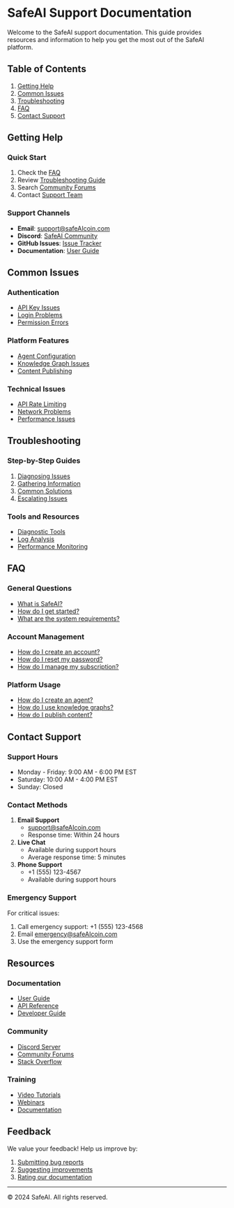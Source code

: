# SafeAI Support Documentation
Welcome to the SafeAI support documentation. This guide provides resources and information to help you get the most out of the SafeAI platform.
## Table of Contents
1. [Getting Help](#getting-help)
2. [Common Issues](#common-issues)
3. [Troubleshooting](#troubleshooting)
4. [FAQ](#faq)
5. [Contact Support](#contact-support)
## Getting Help
### Quick Start
1. Check the [FAQ](faq.md)
2. Review [Troubleshooting Guide](troubleshooting.md)
3. Search [Community Forums](https://community.safeAIcoin.com)
4. Contact [Support Team](contact.md)
### Support Channels
- **Email**: support@safeAIcoin.com
- **Discord**: [SafeAI Community](https://discord.gg/safeai)
- **GitHub Issues**: [Issue Tracker](https://github.com/safeai/safeai/issues)
- **Documentation**: [User Guide](../user-guide.md)
## Common Issues
### Authentication
- [API Key Issues](troubleshooting.md#api-key-issues)
- [Login Problems](troubleshooting.md#login-problems)
- [Permission Errors](troubleshooting.md#permission-errors)
### Platform Features
- [Agent Configuration](troubleshooting.md#agent-configuration)
- [Knowledge Graph Issues](troubleshooting.md#knowledge-graph-issues)
- [Content Publishing](troubleshooting.md#content-publishing)
### Technical Issues
- [API Rate Limiting](troubleshooting.md#rate-limiting)
- [Network Problems](troubleshooting.md#network-problems)
- [Performance Issues](troubleshooting.md#performance-issues)
## Troubleshooting
### Step-by-Step Guides
1. [Diagnosing Issues](troubleshooting.md#diagnosing-issues)
2. [Gathering Information](troubleshooting.md#gathering-information)
3. [Common Solutions](troubleshooting.md#common-solutions)
4. [Escalating Issues](troubleshooting.md#escalating-issues)
### Tools and Resources
- [Diagnostic Tools](troubleshooting.md#diagnostic-tools)
- [Log Analysis](troubleshooting.md#log-analysis)
- [Performance Monitoring](troubleshooting.md#performance-monitoring)
## FAQ
### General Questions
- [What is SafeAI?](faq.md#what-is-safeai)
- [How do I get started?](faq.md#getting-started)
- [What are the system requirements?](faq.md#system-requirements)
### Account Management
- [How do I create an account?](faq.md#account-creation)
- [How do I reset my password?](faq.md#password-reset)
- [How do I manage my subscription?](faq.md#subscription-management)
### Platform Usage
- [How do I create an agent?](faq.md#creating-agents)
- [How do I use knowledge graphs?](faq.md#knowledge-graphs)
- [How do I publish content?](faq.md#content-publishing)
## Contact Support
### Support Hours
- Monday - Friday: 9:00 AM - 6:00 PM EST
- Saturday: 10:00 AM - 4:00 PM EST
- Sunday: Closed
### Contact Methods
1. **Email Support**
   - support@safeAIcoin.com
   - Response time: Within 24 hours
2. **Live Chat**
   - Available during support hours
   - Average response time: 5 minutes
3. **Phone Support**
   - +1 (555) 123-4567
   - Available during support hours
### Emergency Support
For critical issues:
1. Call emergency support: +1 (555) 123-4568
2. Email emergency@safeAIcoin.com
3. Use the emergency support form
## Resources
### Documentation
- [User Guide](../user-guide.md)
- [API Reference](../technical/api-reference.md)
- [Developer Guide](../technical/README.md)
### Community
- [Discord Server](https://discord.gg/safeai)
- [Community Forums](https://community.safeAIcoin.com)
- [Stack Overflow](https://stackoverflow.com/questions/tagged/safeai)
### Training
- [Video Tutorials](https://tutorials.safeAIcoin.com)
- [Webinars](https://webinars.safeAIcoin.com)
- [Documentation](https://docs.safeAIcoin.com)
## Feedback
We value your feedback! Help us improve by:
1. [Submitting bug reports](https://github.com/safeai/safeai/issues)
2. [Suggesting improvements](https://github.com/safeai/safeai/discussions)
3. [Rating our documentation](https://docs.safeAIcoin.com/feedback)
---
© 2024 SafeAI. All rights reserved. 